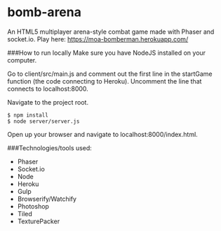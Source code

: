 # bomb-arena
An HTML5 multiplayer arena-style combat game made with Phaser and socket.io. Play here: https://moa-bomberman.herokuapp.com/

###How to run locally
Make sure you have NodeJS installed on your computer.

Go to client/src/main.js and comment out the first line in the startGame function (the code connecting to Heroku). Uncomment the line that connects to localhost:8000. 

Navigate to the project root.

```
$ npm install
$ node server/server.js
```

Open up your browser and navigate to localhost:8000/index.html.

###Technologies/tools used:
- Phaser
- Socket.io
- Node
- Heroku
- Gulp
- Browserify/Watchify
- Photoshop
- Tiled
- TexturePacker
